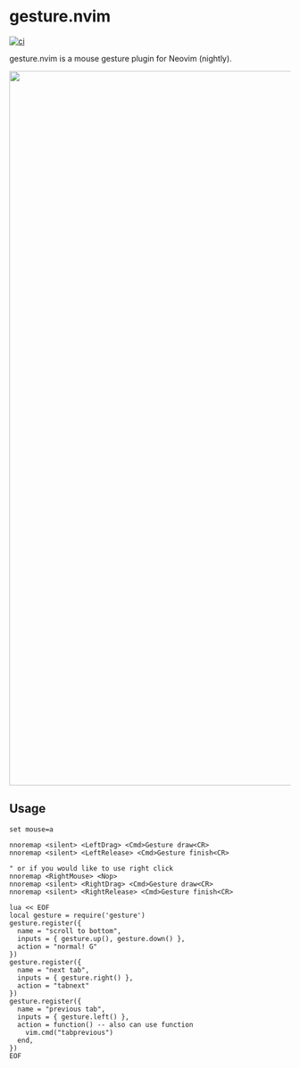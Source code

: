 # gesture.nvim

[![ci](https://github.com/notomo/gesture.nvim/workflows/ci/badge.svg?branch=master)](https://github.com/notomo/gesture.nvim/actions/workflows/ci.yml?query=branch%3Amaster)

gesture.nvim is a mouse gesture plugin for Neovim (nightly).

<img src="https://raw.github.com/wiki/notomo/gesture.nvim/images/gesture.gif" width="1280">

## Usage

```vim
set mouse=a

nnoremap <silent> <LeftDrag> <Cmd>Gesture draw<CR>
nnoremap <silent> <LeftRelease> <Cmd>Gesture finish<CR>

" or if you would like to use right click
nnoremap <RightMouse> <Nop>
nnoremap <silent> <RightDrag> <Cmd>Gesture draw<CR>
nnoremap <silent> <RightRelease> <Cmd>Gesture finish<CR>

lua << EOF
local gesture = require('gesture')
gesture.register({
  name = "scroll to bottom",
  inputs = { gesture.up(), gesture.down() },
  action = "normal! G"
})
gesture.register({
  name = "next tab",
  inputs = { gesture.right() },
  action = "tabnext"
})
gesture.register({
  name = "previous tab",
  inputs = { gesture.left() },
  action = function() -- also can use function
    vim.cmd("tabprevious")
  end,
})
EOF
```
